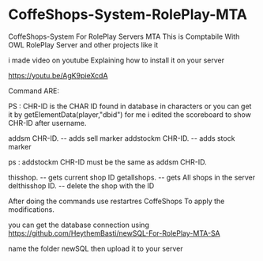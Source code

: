 # CoffeShops-System-RolePlay-MTA
CoffeShops-System For RolePlay Servers MTA  This is Comptabile With OWL RolePlay Server and other projects like it



i made video on youtube Explaining how to install it on your server

https://youtu.be/AgK9pieXcdA


Command ARE:

PS : CHR-ID is the CHAR ID found in database in characters or you can get it by getElementData(player,"dbid")
for me i edited the scoreboard to show CHR-ID after username.

addsm CHR-ID.    -- adds sell marker
addstockm CHR-ID. -- adds stock marker

ps : addstockm CHR-ID must be the same as addsm CHR-ID.

thisshop. -- gets current shop ID
getallshops. -- gets All shops in the server
delthisshop ID. -- delete the shop with the ID

After doing the commands use restartres CoffeShops To apply the modifications.


you can get the database connection using 
https://github.com/HeythemBasti/newSQL-For-RolePlay-MTA-SA

name the folder newSQL then upload it to your server 

